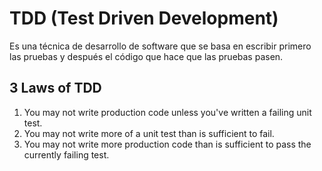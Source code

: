 # TDD (Test Driven Development)

Es una técnica de desarrollo de software que se basa en escribir primero las pruebas y después el código que hace que las pruebas pasen.

## 3 Laws of TDD

1. You may not write production code unless you've written a failing unit test.
2. You may not write more of a unit test than is sufficient to fail.
3. You may not write more production code than is sufficient to pass the currently failing test.
